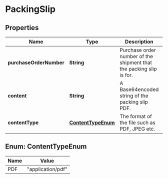 # PackingSlip

## Properties
Name | Type | Description | Notes
------------ | ------------- | ------------- | -------------
**purchaseOrderNumber** | **String** | Purchase order number of the shipment that the packing slip is for. | 
**content** | **String** | A Base64encoded string of the packing slip PDF. | 
**contentType** | [**ContentTypeEnum**](#ContentTypeEnum) | The format of the file such as PDF, JPEG etc. |  [optional]

<a name="ContentTypeEnum"></a>
## Enum: ContentTypeEnum
Name | Value
---- | -----
PDF | &quot;application/pdf&quot;
